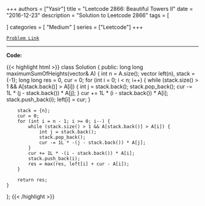 
+++
authors = ["Yasir"]
title = "Leetcode 2866: Beautiful Towers II"
date = "2016-12-23"
description = "Solution to Leetcode 2866"
tags = [
    
]
categories = [
    "Medium"
]
series = ["Leetcode"]
+++



[`Problem Link`](https://leetcode.com/problems/beautiful-towers-ii/description/)

---

**Code:**

{{< highlight html >}}
class Solution {
public:
    long long maximumSumOfHeights(vector<int>& A) {
        int n = A.size();
        vector<long long> left(n), stack = {-1};
        long long res = 0, cur = 0;
        for (int i = 0; i < n; i++) {
            while (stack.size() > 1 && A[stack.back()] > A[i]) {
                int j = stack.back();
                stack.pop_back();
                cur -= 1L * (j - stack.back()) * A[j];
            }
            cur += 1L * (i - stack.back()) * A[i];
            stack.push_back(i);
            left[i] = cur;
        }

        stack = {n};
        cur = 0;
        for (int i = n - 1; i >= 0; i--) {
            while (stack.size() > 1 && A[stack.back()] > A[i]) {
                int j = stack.back();
                stack.pop_back();
                cur -= 1L * -(j - stack.back()) * A[j];
            }
            cur += 1L * -(i - stack.back()) * A[i];
            stack.push_back(i);
            res = max(res, left[i] + cur - A[i]);
        }

        return res;
    }
};
{{< /highlight >}}


